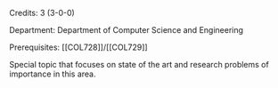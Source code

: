 Credits: 3 (3-0-0)

Department: Department of Computer Science and Engineering

Prerequisites: [[COL728]]/[[COL729]]

Special topic that focuses on state of the art and research problems of importance in this area.